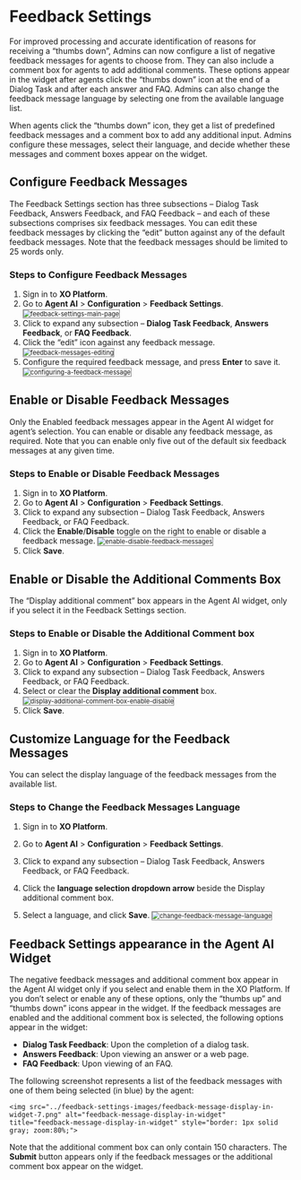 
# Feedback Settings

For improved processing and accurate identification of reasons for receiving a “thumbs down”, Admins can now configure a list of negative feedback messages for agents to choose from. They can also include a comment box for agents to add additional comments. These options appear in the widget after agents click the “thumbs down” icon at the end of a Dialog Task and after each answer and FAQ. Admins can also change the feedback message language by selecting one from the available language list.

When agents click the “thumbs down” icon, they get a list of predefined feedback messages and a comment box to add any additional input. Admins configure these messages, select their language, and decide whether these messages and comment boxes appear on the widget.

## **Configure Feedback Messages**

The Feedback Settings section has three subsections – Dialog Task Feedback, Answers Feedback, and FAQ Feedback – and each of these subsections comprises six feedback messages. You can edit these feedback messages by clicking the “edit” button against any of the default feedback messages. Note that the feedback messages should be limited to 25 words only.

### **Steps to Configure Feedback Messages**

1. Sign in to **XO Platform**.
2. Go to **Agent AI** > **Configuration** > **Feedback Settings**.
    <img src="../feedback-settings-images/feedback-settings-main-page-1.png" alt="feedback-settings-main-page" title="feedback-settings-main-page" style="border: 1px solid gray; zoom:80%;">
3. Click to expand any subsection – **Dialog Task Feedback**, **Answers Feedback**, or **FAQ Feedback**.
4. Click the “edit” icon against any feedback message.
    <img src="../feedback-settings-images/feedback-messages-editing-2.png" alt="feedback-messages-editing" title="feedback-messages-editing" style="border: 1px solid gray; zoom:80%;">
5. Configure the required feedback message, and press **Enter** to save it.
    <img src="../feedback-settings-images/configuring-a-feedback-message-3.png" alt="configuring-a-feedback-message" title="configuring-a-feedback-message" style="border: 1px solid gray; zoom:80%;">
## **Enable or Disable Feedback Messages**

Only the Enabled feedback messages appear in the Agent AI widget for agent’s selection. You can enable or disable any feedback message, as required. Note that you can enable only five out of the default six feedback messages at any given time.

### **Steps to Enable or Disable Feedback Messages**

1. Sign in to **XO Platform**.
2. Go to **Agent AI** > **Configuration** > **Feedback Settings**.
3. Click to expand any subsection – Dialog Task Feedback, Answers Feedback, or FAQ Feedback.
4. Click the **Enable**/**Disable** toggle on the right to enable or disable a feedback message.
    <img src="../feedback-settings-images/enable-disable-feedback-messages-4.png" alt="enable-disable-feedback-messages" title="enable-disable-feedback-messages" style="border: 1px solid gray; zoom:80%;">
5. Click **Save**.

## **Enable or Disable the Additional Comments Box**

The “Display additional comment” box appears in the Agent AI widget, only if you select it in the Feedback Settings section.

### **Steps to Enable or Disable the Additional Comment box**

1. Sign in to **XO Platform**.
2. Go to **Agent AI** > **Configuration** > **Feedback Settings**.
3. Click to expand any subsection – Dialog Task Feedback, Answers Feedback, or FAQ Feedback.
4. Select or clear the **Display additional comment** box.
    <img src="../feedback-settings-images/display-additional-comment-box-enable-disable-5.png" alt="display-additional-comment-box-enable-disable" title="display-additional-comment-box-enable-disable" style="border: 1px solid gray; zoom:80%;">
5. Click **Save**.

## **Customize Language for the Feedback Messages**

You can select the display language of the feedback messages from the available list.

### **Steps to Change the Feedback Messages Language**

1. Sign in to **XO Platform**.
2. Go to **Agent AI** > **Configuration** > **Feedback Settings**.
3. Click to expand any subsection – Dialog Task Feedback, Answers Feedback, or FAQ Feedback.
4. Click the **language selection dropdown arrow** beside the Display additional comment box.

5. Select a language, and click **Save**.
    <img src="../feedback-settings-images/change-feedback-message-language-6.png" alt="change-feedback-message-language" title="change-feedback-message-language" style="border: 1px solid gray; zoom:80%;">
## **Feedback Settings appearance in the Agent AI Widget**

The negative feedback messages and additional comment box appear in the Agent AI widget only if you select and enable them in the XO Platform. If you don’t select or enable any of these options, only the “thumbs up” and “thumbs down” icons appear in the widget. If the feedback messages are enabled and the additional comment box is selected, the following options appear in the widget:

* **Dialog Task Feedback**: Upon the completion of a dialog task.
* **Answers Feedback**: Upon viewing an answer or a web page.
* **FAQ Feedback**: Upon viewing of an FAQ.

The following screenshot represents a list of the feedback messages with one of them being selected (in blue) by the agent:

    <img src="../feedback-settings-images/feedback-message-display-in-widget-7.png" alt="feedback-message-display-in-widget" title="feedback-message-display-in-widget" style="border: 1px solid gray; zoom:80%;">

Note that the additional comment box can only contain 150 characters. The **Submit** button appears only if the feedback messages or the additional comment box appear on the widget.
